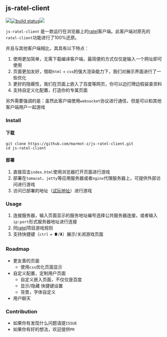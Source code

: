 ## js-ratel-client

[![](https://img.shields.io/badge/license-Apache-blue)]()[![build status](https://img.shields.io/badge/build-passing-brightgreen)]()[![](https://img.shields.io/badge/javascript-%3E%3D%20ES6-brightgreen)]()

`js-ratel-client` 是一款运行在浏览器上的[ratel](https://github.com/ainilili/ratel)客户端。此客户端对原先的`ratel-client`功能进行了100%还原。

并且与其他客户端相比，其具有以下特点：

1. 使用更加简单，无需下载编译客户端，最简便的方式仅仅是输入一个网址即可使用
2. 页面更加友好，借助`html` + `css`的强大渲染能力下，我们对展示界面进行了一些优化
3. 更好的隐蔽性，我们在页面上嵌入了百度等网页，你可以边打牌边假装查资料
4. 支持自定义化配置，打造你的专属页面

另外需要强调的是：虽然此客户端使用`websocket`协议进行通信，但是可以和其他客户端用户一起游戏

### Install

#### 下载

```shell
git clone https://github.com/marmot-z/js-ratel-client.git
cd js-ratel-client
```

#### 部署

1. 直接双击`index.html`使用浏览器打开页面进行游戏
2. 部署在`tomacat`、`jetty`等应用服务器或者`nginx`代理服务器上，可提供外部访问进行游戏
3. 访问已部署的地址（[试玩地址](http://47.103.16.48:8080/js-client/)）进行游戏

### Usage

1. 连接服务器，输入页面显示的服务地址编号选择公共服务器连接，或者输入`ip:port`形式服务器地址进行连接
2. 同[ratel](https://github.com/ainilili/ratel)项目游戏规则
3. 支持快捷键（`ctrl` + ⬆️/⬇️）展示/关闭游戏页面

### Roadmap

- 更友善的页面
  - 使用`css`优化页面显示
- 自定义配置，定制用户页面
  - 自定义嵌入页面，不仅仅是百度
  - 显示/隐藏 快捷键设置
  - 背景，字体自定义
- 用户聊天

### Contribution

- 如果你有发现什么问题请提`ISSUE`
- 如果你有好的想法，欢迎提供`PR`
